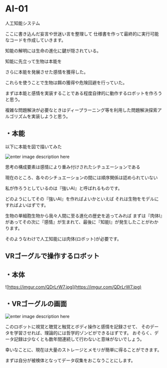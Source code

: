 
# AI-01

人工知能システム

ここに書き込んだ妄言や世迷い言を整理して 仕様書を作って最終的に実行可能なコードを作成していきます。

知能の解明には生命の進化に鍵が隠されている。

知能に先立って生物は本能を

さらに本能を発展させた感情を獲得した。

これらを使うことで生物は餌の獲得や危険回避を行っていた。

まずは本能と感情を実装することである程度自律的に動作するロボットを作ろうと思う。

複雑な問題解決が必要なときはディープラーニング等を利用した問題解決探索アルゴリズムを実装しようと思う。

## ・本能

以下に本能を図で描いてみた
  
  
![enter image description here](https://camo.githubusercontent.com/6bcbfcb6dc0df5738fa9974ead4d83710e140640/68747470733a2f2f696d6775722e636f6d2f70306a566651482e6a7067)
  
思考の構成要素は感情により重み付けされたシチュエーションである

現在のところ、各々のシチュエーションの間には順序関係は認められていない
  
私が作ろうとしているのは『強いAI』と呼ばれるものです。
  
どのようにしてその『強いAI』を作ればよいかといえば
それは生物をモデルにすればよいはずです。
  

生物の単細胞生物から我々人間に至る進化の歴史を追ってみれば
まずは『肉体I』があってその次に『感情』が生まれて、最後に『知能I』が発生したことがわかります。
  
そのようなわけで人工知能には肉体(ロボット)が必要です。

  
## VRゴーグルで操作するロボット
    
## ・本体
  
![https://imgur.com/QDrLrW7.jpg](https://imgur.com/QDrLrW7.jpg)

  
## ・VRゴーグルの画面
  
  ![enter image description here](https://imgur.com/douoeYs.jpg)

  
  
このロボットに視覚と聴覚と触覚とボディ操作と感情を記録させて、
そのデータを学習させれば、理論的には哲学的ゾンビができるはずです。
おそらく、データ記録は少なくとも数年間連続して行わないと意味がないでしょう。
  
幸いなことに、現在は大量のストレージとメモリが簡単に得ることができます。

  
  まずは自分が被検体となってデータ収集をおこなうことにします。
    



